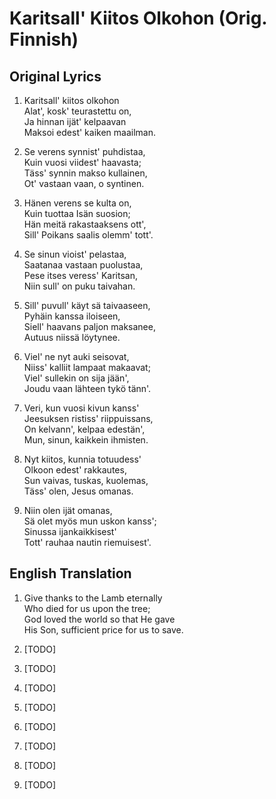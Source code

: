 # Karitsall' Kiitos Olkohon (Orig. Finnish)

## Original Lyrics

1. Karitsall' kiitos olkohon  
Alat', kosk' teurastettu on,  
Ja hinnan ijät' kelpaavan  
Maksoi edest' kaiken maailman.  

2. Se verens synnist' puhdistaa,  
Kuin vuosi viidest' haavasta;  
Täss' synnin makso kullainen,  
Ot' vastaan vaan, o syntinen.  

3. Hänen verens se kulta on,  
Kuin tuottaa Isän suosion;  
Hän meitä rakastaaksens ott',  
Sill' Poikans saalis olemm' tott'.  

4. Se sinun vioist' pelastaa,  
Saatanaa vastaan puolustaa,  
Pese itses veress' Karitsan,  
Niin sull' on puku taivahan.  

5. Sill' puvull' käyt sä taivaaseen,  
Pyhäin kanssa iloiseen,  
Siell' haavans paljon maksanee,  
Autuus niissä löytynee.  

6. Viel' ne nyt auki seisovat,  
Niiss' kalliit lampaat makaavat;  
Viel' sullekin on sija jään',  
Joudu vaan lähteen tykö tänn'.  

7. Veri, kun vuosi kivun kanss'  
Jeesuksen ristiss' riippuissans,  
On kelvann', kelpaa edestän',  
Mun, sinun, kaikkein ihmisten.  

8. Nyt kiitos, kunnia totuudess'  
Olkoon edest' rakkautes,  
Sun vaivas, tuskas, kuolemas,  
Täss' olen, Jesus omanas.  

9. Niin olen ijät omanas,  
Sä olet myös mun uskon kanss';  
Sinussa ijankaikkisest'  
Tott' rauhaa nautin riemuisest'.  

## English Translation

1. Give thanks to the Lamb eternally  
Who died for us upon the tree;  
God loved the world so that He gave  
His Son, sufficient price for us to save.  

2. [TODO]

3. [TODO]

4. [TODO]

5. [TODO]

6. [TODO]

7. [TODO]

8. [TODO]

9. [TODO]

